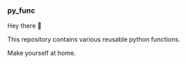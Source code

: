 ### py_func

Hey there 👋

This repository contains various reusable python functions.

Make yourself at home. 

